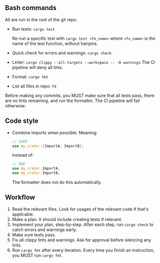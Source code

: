 ## Bash commands

All are run in the root of the git repo.

- Run tests: `cargo test`

  Re-run a specific test with `cargo test <fn_name>` where `<fn_name>` is the
  name of the test function, without hairpins.
- Quick check for errors and warnings: `cargo check`.
- Linter: `cargo clippy --all-targets --workspace -- -D warnings`
  The CI pipeline will deny all lints.
- Format: `cargo fmt`
- List all files in repo: `fd`

Before making any commits, you MUST make sure that all tests
pass, there are no lints remaining, and run the formatter.
The CI pipeline will fail otherwise.

## Code style

- Combine imports when possible. Meaning:
  ```rust
  // GOOD
  use my_crate::{ImportA, ImportB};
  ```
  Instead of:
  ```rust
  // BAD
  use my_crate::ImportA;
  use my_crate::ImportB;
  ```
  The formatter does not do this automatically.

## Workflow

1. Read the relevant files. Look for usages of the relevant code if that's applicable.
2. Make a plan. It should include creating tests if relevant.
3. Implement your plan, step-by-step. After each step, run `cargo check` to catch errors
   and warnings early.
4. Make sure tests pass.
5. Fix all clippy lints and warnings. Ask for approval before silencing any lints.
6. Run `cargo fmt` after every iteration. Every time you finish an instruction, you MUST run `cargo fmt`.